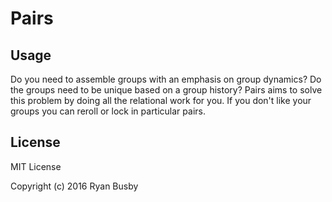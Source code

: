 # Pairs


## Usage
Do you need to assemble groups with an emphasis on group dynamics? Do the groups need to be unique based on a group history? Pairs aims to solve this problem by doing all the relational work for you. If you don't like your groups you can reroll or lock in particular pairs.

## License

MIT License

Copyright (c) 2016 Ryan Busby

